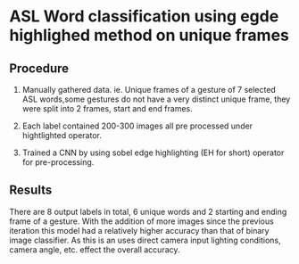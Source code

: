 # ASL Word classification using egde highlighed method on unique frames

## Procedure
 1. Manually gathered data. ie. Unique frames of a gesture of 7 selected ASL words,some gestures do not have a very distinct unique frame, they were split into 2 frames, start and 
end frames.

 2. Each label contained 200-300 images all pre processed under hightlighted operator.
 
 3. Trained a CNN by using sobel edge highlighting (EH for short) operator for pre-processing.

## Results
There are 8 output labels in total, 6 unique words and 2 starting and ending frame of a gesture. With the addition of more images since the previous iteration this model had a 
relatively higher accuracy than that of binary image classifier. As this is an uses direct camera input lighting conditions, camera angle, etc. effect the overall accuracy. 

